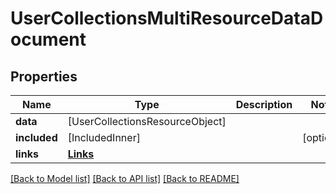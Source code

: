 # UserCollectionsMultiResourceDataDocument

## Properties
Name | Type | Description | Notes
------------ | ------------- | ------------- | -------------
**data** | [UserCollectionsResourceObject] |  | 
**included** | [IncludedInner] |  | [optional] 
**links** | [**Links**](Links.md) |  | 

[[Back to Model list]](../README.md#documentation-for-models) [[Back to API list]](../README.md#documentation-for-api-endpoints) [[Back to README]](../README.md)


